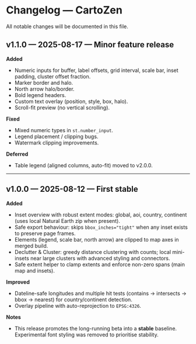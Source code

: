 # Changelog — CartoZen

All notable changes will be documented in this file.

## v1.1.0 — 2025-08-17 — Minor feature release
**Added**
- Numeric inputs for buffer, label offsets, grid interval, scale bar, inset padding, cluster offset fraction.
- Marker border and halo.
- North arrow halo/border.
- Bold legend headers.
- Custom text overlay (position, style, box, halo).
- Scroll-fit preview (no vertical scrolling).

**Fixed**
- Mixed numeric types in `st.number_input`.
- Legend placement / clipping bugs.
- Watermark clipping improvements.

**Deferred**
- Table legend (aligned columns, auto-fit) moved to v2.0.0.

---

## v1.0.0 — 2025-08-12 — First stable
**Added**
- Inset overview with robust extent modes: global, aoi, country, continent (uses local Natural Earth zip when present).
- Safe export behaviour: skips `bbox_inches="tight"` when any inset exists to preserve page frames.
- Elements (legend, scale bar, north arrow) are clipped to map axes in merged build.
- Declutter & Cluster: greedy distance clustering with counts; local mini-insets near large clusters with advanced styling and connectors.
- Safe extent helper to clamp extents and enforce non-zero spans (main map and insets).

**Improved**
- Dateline-safe longitudes and multiple hit tests (contains → intersects → bbox → nearest) for country/continent detection.
- Overlay pipeline with auto-reprojection to `EPSG:4326`.

**Notes**
- This release promotes the long-running beta into a **stable** baseline. Experimental font styling was removed to prioritise stability.
